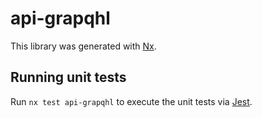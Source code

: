 # api-grapqhl

This library was generated with [Nx](https://nx.dev).

## Running unit tests

Run `nx test api-grapqhl` to execute the unit tests via [Jest](https://jestjs.io).
